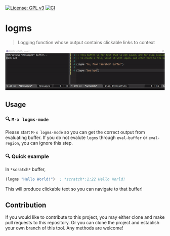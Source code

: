 [![License: GPL v3](https://img.shields.io/badge/License-GPL%20v3-blue.svg)](https://www.gnu.org/licenses/gpl-3.0)
[![CI](https://github.com/jcs-elpa/logms/actions/workflows/test.yml/badge.svg)](https://github.com/jcs-elpa/logms/actions/workflows/test.yml)

# logms
> Logging function whose output contains clickable links to context

<p align="center">
  <img src="./etc/demo.gif"/>
</p>

## Usage

### :mag: `M-x logms-mode`

Please start `M-x logms-mode` so you can get the correct output from evaluating
buffer. If you do not evalute `logms` through `eval-buffer` or `eval-region`,
you can ignore this step.

### :mag: Quick example

In `*scratch*` buffer,

```el
(logms "Hello World!")  ; *scratch*:1:22 Hello World!
```

This will produce clickable text so you can navigate to that buffer!

## Contribution

If you would like to contribute to this project, you may either
clone and make pull requests to this repository. Or you can
clone the project and establish your own branch of this tool.
Any methods are welcome!
